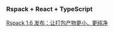 ### Rspack + React + TypeScript

[Rspack 1.6 发布：让打包产物更小、更纯净](https://juejin.cn/post/7566877690634158095)
